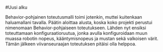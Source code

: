 #Uusi alku

Behavior-pohjainen toteutusmalli toimi jotenkin, muttei kuitenkaan haluamallani tavalla.
Päätin aloittaa alusta, koska koko projekti perustui nimenomaan Behavior-pohjaiseen
toteutukseen. Lähden nyt ensiksi toteuttamaan konfiguraatioruutua, jonka avulla konfiguroidaan 
muun muassa robotin nopeus, kääntymisnopeus ja mustan sekä valkoisen värit. Tämän jälkeen 
viivanseuraajan toteutuksen pitäisi olla helppoa.
